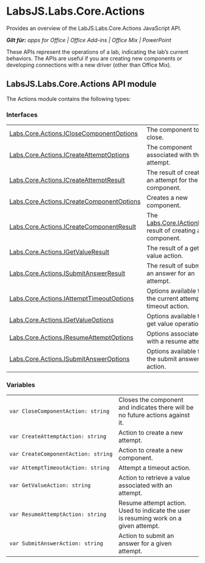 
# LabsJS.Labs.Core.Actions
Provides an overview of the LabJS.Labs.Core.Actions JavaScript API.

 _**Gilt für:** apps for Office | Office Add-ins | Office Mix | PowerPoint_

These APIs represent the operations of a lab, indicating the lab’s current behaviors. The APIs are useful if you are creating new components or developing connections with a new driver (other than Office Mix).

## LabsJS.Labs.Core.Actions API module

The Actions module contains the following types:


### Interfaces


|||
|:-----|:-----|
|[Labs.Core.Actions.ICloseComponentOptions](../../reference/office-mix/labs.core.actions.iclosecomponentoptions.md)|The component to close.|
|[Labs.Core.Actions.ICreateAttemptOptions](../../reference/office-mix/labs.core.actions.icreateattemptoptions.md)|The component associated with the attempt.|
|[Labs.Core.Actions.ICreateAttemptResult](../../reference/office-mix/labs.core.actions.icreateattemptresult.md)|The result of creating an attempt for the given component.|
|[Labs.Core.Actions.ICreateComponentOptions](../../reference/office-mix/labs.core.actions.icreatecomponentoptions.md)|Creates a new component.|
|[Labs.Core.Actions.ICreateComponentResult](../../reference/office-mix/labs.core.actions.icreatecomponentresult.md)|The [Labs.Core.IActionResult](../../reference/office-mix/labs.core.iactionresult.md) result of creating a new component.|
|[Labs.Core.Actions.IGetValueResult](../../reference/office-mix/labs.core.actions.igetvalueresult.md)|The result of a get value action.|
|[Labs.Core.Actions.ISubmitAnswerResult](../../reference/office-mix/labs.core.actions.isubmitanswerresult.md)|The result of submitting an answer for an attempt.|
|[Labs.Core.Actions.IAttemptTimeoutOptions](../../reference/office-mix/labs.core.actions.iattempttimeoutoptions.md)|Options available for the current attempt’s timeout action.|
|[Labs.Core.Actions.IGetValueOptions](../../reference/office-mix/labs.core.actions.igetvalueoptions.md)|Options available to the get value operation.|
|[Labs.Core.Actions.IResumeAttemptOptions](../../reference/office-mix/labs.core.actions.iresumeattemptoptions.md)|Options associated with a resume attempt.|
|[Labs.Core.Actions.ISubmitAnswerOptions](../../reference/office-mix/labs.core.actions.isubmitansweroptions.md)|Options available for the submit answer action.|

### Variables


|||
|:-----|:-----|
| `var CloseComponentAction: string`|Closes the component and indicates there will be no future actions against it.|
| `var CreateAttemptAction: string`|Action to create a new attempt.|
| `var CreateComponentAction: string`|Action to create a new component.|
| `var AttemptTimeoutAction: string`|Attempt a timeout action.|
| `var GetValueAction: string`|Action to retrieve a value associated with an attempt.|
| `var ResumeAttemptAction: string`|Resume attempt action. Used to indicate the user is resuming work on a given attempt.|
| `var SubmitAnswerAction: string`|Action to submit an answer for a given attempt.|
